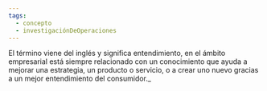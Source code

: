 ```yaml
---
tags:
  - concepto
  - investigaciónDeOperaciones
---
```

El término viene del inglés y significa entendimiento, en el ámbito empresarial está siempre relacionado con un conocimiento que ayuda a mejorar una estrategia, un producto o servicio, o a crear uno nuevo gracias a un mejor entendimiento del consumidor._